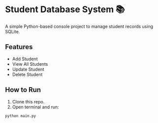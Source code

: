 # Student Database System 📚

A simple Python-based console project to manage student records using SQLite.

## Features
- Add Student
- View All Students
- Update Student
- Delete Student

## How to Run
1. Clone this repo.
2. Open terminal and run:

```bash
python main.py
